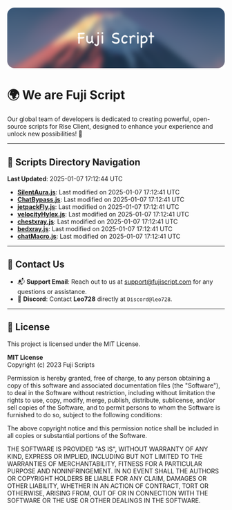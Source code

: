 ![Banner](.github/b.webp)

# 🌍 **We are Fuji Script**

Our global team of developers is dedicated to creating powerful, open-source scripts for Rise Client, designed to enhance your experience and unlock new possibilities! 🌟

---
<!-- SCRIPTS_NAVIGATION_START -->
## 📂 **Scripts Directory Navigation**

**Last Updated**: 2025-01-07 17:12:44 UTC

- **[SilentAura.js](scripts/SilentAura.js)**: Last modified on 2025-01-07 17:12:41 UTC
- **[ChatBypass.js](scripts/ChatBypass.js)**: Last modified on 2025-01-07 17:12:41 UTC
- **[jetpackFly.js](scripts/jetpackFly.js)**: Last modified on 2025-01-07 17:12:41 UTC
- **[velocityHylex.js](scripts/velocityHylex.js)**: Last modified on 2025-01-07 17:12:41 UTC
- **[chestxray.js](scripts/chestxray.js)**: Last modified on 2025-01-07 17:12:41 UTC
- **[bedxray.js](scripts/bedxray.js)**: Last modified on 2025-01-07 17:12:41 UTC
- **[chatMacro.js](scripts/chatMacro.js)**: Last modified on 2025-01-07 17:12:41 UTC

<!-- SCRIPTS_NAVIGATION_END -->

---

## 💬 **Contact Us**  
- 📬 **Support Email**: Reach out to us at [support@fujiscript.com](mailto:support@fujiscript.com) for any questions or assistance.  
- 💬 **Discord**: Contact **Leo728** directly at `Discord@leo728`.

---

## 📜 **License**

This project is licensed under the MIT License.  

**MIT License**  
Copyright (c) 2023 Fuji Scripts  

Permission is hereby granted, free of charge, to any person obtaining a copy of this software and associated documentation files (the "Software"), to deal in the Software without restriction, including without limitation the rights to use, copy, modify, merge, publish, distribute, sublicense, and/or sell copies of the Software, and to permit persons to whom the Software is furnished to do so, subject to the following conditions:  

The above copyright notice and this permission notice shall be included in all copies or substantial portions of the Software.  

THE SOFTWARE IS PROVIDED "AS IS", WITHOUT WARRANTY OF ANY KIND, EXPRESS OR IMPLIED, INCLUDING BUT NOT LIMITED TO THE WARRANTIES OF MERCHANTABILITY, FITNESS FOR A PARTICULAR PURPOSE AND NONINFRINGEMENT. IN NO EVENT SHALL THE AUTHORS OR COPYRIGHT HOLDERS BE LIABLE FOR ANY CLAIM, DAMAGES OR OTHER LIABILITY, WHETHER IN AN ACTION OF CONTRACT, TORT OR OTHERWISE, ARISING FROM, OUT OF OR IN CONNECTION WITH THE SOFTWARE OR THE USE OR OTHER DEALINGS IN THE SOFTWARE.  
